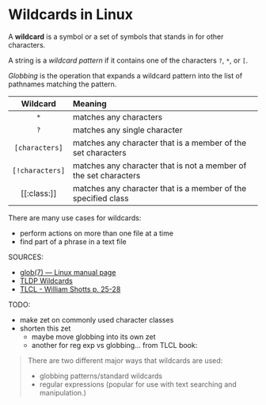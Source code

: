 # Wildcards in Linux

A **wildcard** is a symbol or a set of symbols that stands in for other characters. 

A string is a *wildcard pattern* if it contains one of the characters `?`, `*`, or `[`.

*Globbing* is the operation that expands a wildcard pattern into the list of pathnames matching the pattern.

| Wildcard | Meaning |
|:--:|:--|
| `*` | matches any characters |
| `?` | matches any single character |
| `[characters]` | matches any character that is a member of the set characters |
| `[!characters]` | matches any character that is not a member of the set characters |
| [[:class:]] | matches any character that is a member of the specified class|

There are many use cases for wildcards:
* perform actions on more than one file at a time
* find part of a phrase in a text file

SOURCES:
* [glob(7) — Linux manual page](https://man7.org/linux/man-pages/man7/glob.7.html)
* [TLDP Wildcards](https://tldp.org/LDP/GNU-Linux-Tools-Summary/html/x11655.htm)
* [TLCL - William Shotts p. 25-28](https://linuxcommand.org/tlcl.php)

TODO:
* make zet on commonly used character classes
* shorten this zet
  * maybe move globbing into its own zet
  * another for reg exp vs globbing... from TLCL book:

> There are two different major ways that wildcards are used:
>* globbing patterns/standard wildcards
>* regular expressions (popular for use with text searching and manipulation.)